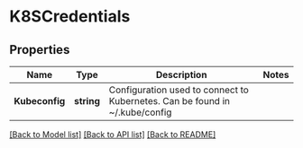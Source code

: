 # K8SCredentials

## Properties

Name | Type | Description | Notes
------------ | ------------- | ------------- | -------------
**Kubeconfig** | **string** | Configuration used to connect to Kubernetes. Can be found in ~/.kube/config | 

[[Back to Model list]](../README.md#documentation-for-models) [[Back to API list]](../README.md#documentation-for-api-endpoints) [[Back to README]](../README.md)


